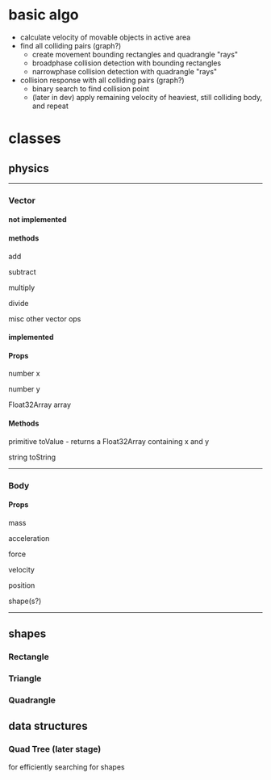 # basic algo

- calculate velocity of movable objects in active area
- find all colliding pairs (graph?)
  - create movement bounding rectangles and quadrangle "rays" 
  - broadphase collision detection with bounding rectangles
  - narrowphase collision detection with quadrangle "rays"
- collision response with all colliding pairs (graph?)
  - binary search to find collision point
  - (later in dev) apply remaining velocity of heaviest, still colliding body, and repeat 

# classes

## physics

---

### Vector

#### not implemented

#### methods

add

subtract

multiply

divide

misc other vector ops

#### implemented

#### Props

number x

number y

Float32Array array

#### Methods

primitive toValue - returns a Float32Array containing x and y

string toString

---

### Body

#### Props

mass

acceleration

force

velocity

position

shape(s?)

---

## shapes

### Rectangle

### Triangle

### Quadrangle

## data structures

### Quad Tree (later stage)

for efficiently searching for shapes